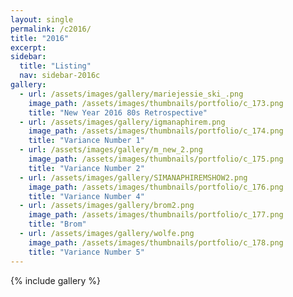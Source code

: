 ```yaml
---
layout: single
permalink: /c2016/
title: "2016"
excerpt: 
sidebar:
  title: "Listing"
  nav: sidebar-2016c
gallery:
  - url: /assets/images/gallery/mariejessie_ski_.png
    image_path: /assets/images/thumbnails/portfolio/c_173.png 
    title: "New Year 2016 80s Retrospective"
  - url: /assets/images/gallery/igmanaphirem.png
    image_path: /assets/images/thumbnails/portfolio/c_174.png
    title: "Variance Number 1"
  - url: /assets/images/gallery/m_new_2.png
    image_path: /assets/images/thumbnails/portfolio/c_175.png
    title: "Variance Number 2"
  - url: /assets/images/gallery/SIMANAPHIREMSHOW2.png
    image_path: /assets/images/thumbnails/portfolio/c_176.png
    title: "Variance Number 4"
  - url: /assets/images/gallery/brom2.png
    image_path: /assets/images/thumbnails/portfolio/c_177.png
    title: "Brom"
  - url: /assets/images/gallery/wolfe.png
    image_path: /assets/images/thumbnails/portfolio/c_178.png
    title: "Variance Number 5"
---
```


{% include gallery %}
